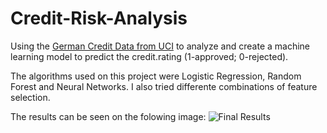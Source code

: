 # Credit-Risk-Analysis
 
 Using the [German Credit Data from UCI]([http://dados.cvm.gov.br/dados/CIA_ABERTA/DOC/](https://archive.ics.uci.edu/ml/datasets/statlog+(german+credit+data))) to analyze and create a machine learning model to predict the credit.rating (1-approved; 0-rejected).

 The algorithms used on this project were Logistic Regression, Random Forest and Neural Networks. I also tried differente combinations of feature selection.
 
 The results can be seen on the folowing image:
 ![Final Results](https://user-images.githubusercontent.com/69984472/180070309-6d89311a-6529-419e-ab09-45fcb3415599.png)
